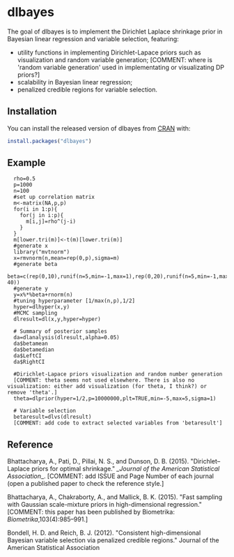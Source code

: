 # dlbayes

The goal of dlbayes is to implement the Dirichlet Laplace shrinkage prior in Bayesian linear regression and variable selection, featuring: 
- utility functions in implementing Dirichlet-Lapace priors such as visualization and random variable generation; [COMMENT: where is 'random variable generation' used in implementating or visualizating DP priors?]
- scalability in Bayesian linear regression; 
- penalized credible regions for variable selection. 

## Installation

You can install the released version of dlbayes from [CRAN](https://CRAN.R-project.org) with:

``` r
install.packages("dlbayes")
```

## Example

``` 
  rho=0.5
  p=1000
  n=100
  #set up correlation matrix
  m<-matrix(NA,p,p)
  for(i in 1:p){
    for(j in i:p){
      m[i,j]=rho^(j-i)
    }
  }
  m[lower.tri(m)]<-t(m)[lower.tri(m)]
  #generate x
  library("mvtnorm")
  x=rmvnorm(n,mean=rep(0,p),sigma=m)
  #generate beta
  beta=c(rep(0,10),runif(n=5,min=-1,max=1),rep(0,20),runif(n=5,min=-1,max=1),rep(0,p-40))
  #generate y
  y=x%*%beta+rnorm(n)
  #tuning hyperparameter [1/max(n,p),1/2]
  hyper=dlhyper(x,y)
  #MCMC sampling
  dlresult=dl(x,y,hyper=hyper)
  
  # Summary of posterior samples 
  da=dlanalysis(dlresult,alpha=0.05)
  da$betamean
  da$betamedian
  da$LeftCI
  da$RightCI
  
  #Dirichlet-Lapace priors visualization and random number generation 
  [COMMENT: theta seems not used elsewhere. There is also no visualization: either add visualization (for theta, I think?) or remove 'theta'.] 
  theta=dlprior(hyper=1/2,p=10000000,plt=TRUE,min=-5,max=5,sigma=1)
  
  # Variable selection
  betaresult=dlvs(dlresult)
  [COMMENT: add code to extract selected variables from 'betaresult'] 
```

## Reference 

Bhattacharya, A., Pati, D., Pillai, N. S., and Dunson, D. B. (2015). "Dirichlet–Laplace priors for optimal shrinkage." *_Journal of the     American Statistical Association*_.
[COMMENT: add ISSUE and Page Number of each journal (open a published paper to check the reference style.]

Bhattacharya, A., Chakraborty, A., and Mallick, B. K. (2015). "Fast sampling with Gaussian scale-mixture priors in high-dimensional       regression."   
[COMMENT: this paper has been published by Biometrika: _Biometrika_,103(4):985–991.]

Bondell, H. D. and Reich, B. J. (2012). "Consistent high-dimensional Bayesian variable selection via penalized credible regions."         Journal of the American Statistical Association

